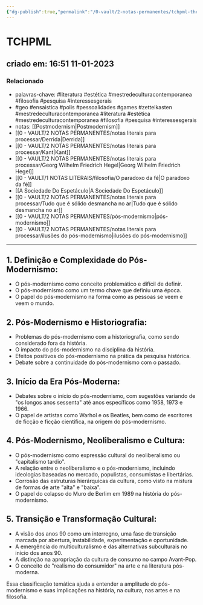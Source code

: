 ```yaml
---
{"dg-publish":true,"permalink":"/0-vault/2-notas-permanentes/tchpml-the-cambridge-history-of-postmodern-literature/","tags":["permanente","literatura","estética","mestredeculturacontemporanea","filosofia","pesquisa","interessesgerais","geo","ensaistica","polis","pessoalidades","games","zettelkasten"],"dgHomeLink":true,"dgShowLocalGraph":true,"dgShowFileTree":true,"dgEnableSearch":true,"noteIcon":""}
---
```


# TCHPML
## criado em: 16:51 11-01-2023

### Relacionado
- palavras-chave: #literatura #estética #mestredeculturacontemporanea #filosofia #pesquisa #interessesgerais 
- #geo #ensaistica #polis #pessoalidades #games #zettelkasten #mestredeculturacontemporanea #literatura #estética #mestredeculturacontemporanea #filosofia #pesquisa #interessesgerais
- notas: [[Postmodernism\|Postmodernism]]
- [[0 - VAULT/2 NOTAS PERMANENTES/notas literais para processar/Derrida\|Derrida]]
- [[0 - VAULT/2 NOTAS PERMANENTES/notas literais para processar/Kant\|Kant]]
- [[0 - VAULT/2 NOTAS PERMANENTES/notas literais para processar/Georg Wilhelm Friedrich Hegel\|Georg Wilhelm Friedrich Hegel]]
- [[0 - VAULT/1 NOTAS LITERAIS/filosofia/O paradoxo da fé\|O paradoxo da fé]]
- [[A Sociedade Do Espetáculo\|A Sociedade Do Espetáculo]]
- [[0 - VAULT/2 NOTAS PERMANENTES/notas literais para processar/Tudo que é sólido desmancha no ar\|Tudo que é sólido desmancha no ar]]
- [[0 - VAULT/2 NOTAS PERMANENTES/pós-modernismo\|pós-modernismo]]
- [[0 - VAULT/2 NOTAS PERMANENTES/notas literais para processar/ilusões do pós-modernismo\|ilusões do pós-modernismo]]
---

## 1. Definição e Complexidade do Pós-Modernismo:
   - O pós-modernismo como conceito problemático e difícil de definir.
   - O pós-modernismo como um termo chave que definiu uma época.
   - O papel do pós-modernismo na forma como as pessoas se veem e veem o mundo.

## 2. Pós-Modernismo e Historiografia:
   - Problemas do pós-modernismo com a historiografia, como sendo considerado fora da história.
   - O impacto do pós-modernismo na disciplina da história.
   - Efeitos positivos do pós-modernismo na prática da pesquisa histórica.
   - Debate sobre a continuidade do pós-modernismo com o passado.

## 3. Início da Era Pós-Moderna:
   - Debates sobre o início do pós-modernismo, com sugestões variando de "os longos anos sessenta" até anos específicos como 1958, 1973 e 1966.
   - O papel de artistas como Warhol e os Beatles, bem como de escritores de ficção e ficção científica, na origem do pós-modernismo.

## 4. Pós-Modernismo, Neoliberalismo e Cultura:
   - O pós-modernismo como expressão cultural do neoliberalismo ou "capitalismo tardio".
   - A relação entre o neoliberalismo e o pós-modernismo, incluindo ideologias baseadas no mercado, populistas, consumistas e libertárias.
   - Corrosão das estruturas hierárquicas da cultura, como visto na mistura de formas de arte "alta" e "baixa".
   - O papel do colapso do Muro de Berlim em 1989 na história do pós-modernismo.

## 5. Transição e Transformação Cultural:
   - A visão dos anos 90 como um interregno, uma fase de transição marcada por abertura, instabilidade, experimentação e oportunidade.
   - A emergência do multiculturalismo e das alternativas subculturais no início dos anos 90.
   - A distinção na apropriação da cultura de consumo no campo Avant-Pop.
   - O conceito de "realismo do consumidor" na arte e na literatura pós-moderna.

Essa classificação temática ajuda a entender a amplitude do pós-modernismo e suas implicações na história, na cultura, nas artes e na filosofia.